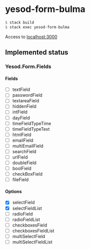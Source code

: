 # yesod-form-bulma

```hs
$ stack build
$ stack exec yesod-form-bulma
```

Access to [localhost:3000](http://localhost:3000)

## Implemented status

### Yesod.Form.Fields

#### Fields

- [ ] textField
- [ ] passwordField
- [ ] textareaField
- [ ] hiddenField
- [ ] intField
- [ ] dayField
- [ ] timeFieldTypeTime
- [ ] timeFieldTypeText
- [ ] htmlField
- [ ] emailField
- [ ] multiEmailField
- [ ] searchField
- [ ] urlField
- [ ] doubleField
- [ ] boolField
- [ ] checkBoxField
- [ ] fileField

#### Options

- [x] selectField
- [x] selectFieldList
- [ ] radioField
- [ ] radioFieldList
- [ ] checkboxesField
- [ ] checkboxesFieldList
- [ ] multiSelectField
- [ ] multiSelectFieldList